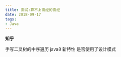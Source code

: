 ```yaml
---
title: 面试:算不上面经的面经
date: 2018-09-17
tags:
- Java
---
```



**知乎**

手写二叉树的中序遍历
java8 新特性
是否使用了设计模式


